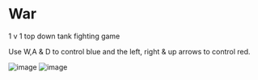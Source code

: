 # War
1 v 1 top down tank fighting game

Use W,A & D to control blue and the left, right & up arrows to control red.

![image](https://github.com/Xify-Dev/war/assets/96471759/27b2ec86-edb8-49de-8984-4052ad76cc64)
![image](https://github.com/Xify-Dev/war/assets/96471759/55bd944b-d1aa-4f33-9db6-c4c792ad9fb5)
